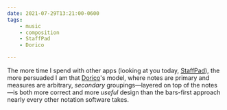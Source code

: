```yaml
---
date: 2021-07-29T13:21:00-0600
tags:
    - music
    - composition
    - StaffPad
    - Dorico

---
```


The more time I spend with other apps (looking at you today, [StaffPad][s]), the more persuaded I am that [Dorico][d]'s model, where notes are primary and measures are arbitrary, *secondary* groupings—layered on top of the notes—is both more correct and more *useful* design than the bars-first approach nearly every other notation software takes.

[s]: https://www.staffpad.net/
[d]: https://new.steinberg.net/dorico/
